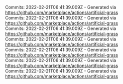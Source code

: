 Commits: 2022-02-21T06:41:39.009Z - Generated via https://github.com/marketplace/actions/artificial-grass
<br>
Commits: 2022-02-21T06:41:39.009Z - Generated via https://github.com/marketplace/actions/artificial-grass
<br>
Commits: 2022-02-21T06:41:39.009Z - Generated via https://github.com/marketplace/actions/artificial-grass
<br>
Commits: 2022-02-21T06:41:39.009Z - Generated via https://github.com/marketplace/actions/artificial-grass
<br>
Commits: 2022-02-21T06:41:39.009Z - Generated via https://github.com/marketplace/actions/artificial-grass
<br>
Commits: 2022-02-21T06:41:39.009Z - Generated via https://github.com/marketplace/actions/artificial-grass
<br>
Commits: 2022-02-21T06:41:39.009Z - Generated via https://github.com/marketplace/actions/artificial-grass
<br>
